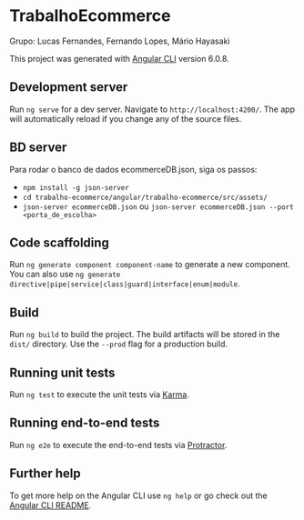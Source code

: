 # TrabalhoEcommerce
Grupo: Lucas Fernandes, Fernando Lopes, Mário Hayasaki

This project was generated with [Angular CLI](https://github.com/angular/angular-cli) version 6.0.8.

## Development server

Run `ng serve` for a dev server. Navigate to `http://localhost:4200/`. The app will automatically reload if you change any of the source files.

## BD server

Para rodar o banco de dados ecommerceDB.json, siga os passos:
- `npm install -g json-server`
- `cd trabalho-ecommerce/angular/trabalho-ecommerce/src/assets/`
- `json-server ecommerceDB.json` ou `json-server ecommerceDB.json --port <porta_de_escolha>`

## Code scaffolding

Run `ng generate component component-name` to generate a new component. You can also use `ng generate directive|pipe|service|class|guard|interface|enum|module`.

## Build

Run `ng build` to build the project. The build artifacts will be stored in the `dist/` directory. Use the `--prod` flag for a production build.

## Running unit tests

Run `ng test` to execute the unit tests via [Karma](https://karma-runner.github.io).

## Running end-to-end tests

Run `ng e2e` to execute the end-to-end tests via [Protractor](http://www.protractortest.org/).

## Further help

To get more help on the Angular CLI use `ng help` or go check out the [Angular CLI README](https://github.com/angular/angular-cli/blob/master/README.md).
